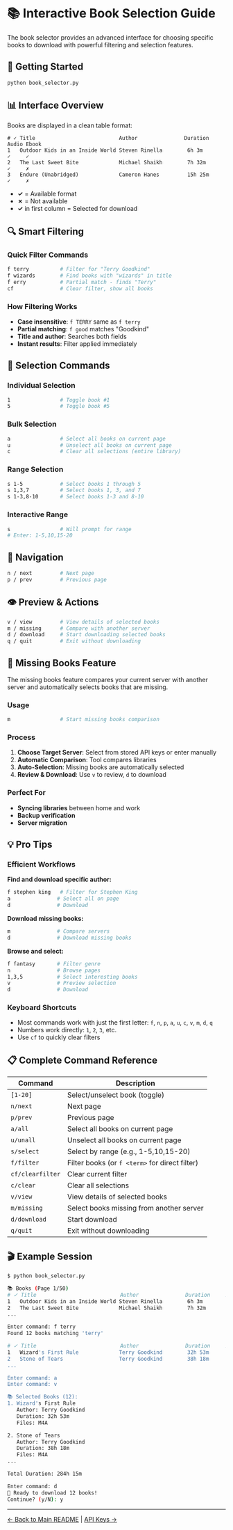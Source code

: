 # 📚 Interactive Book Selection Guide

The book selector provides an advanced interface for choosing specific books to download with powerful filtering and selection features.

## 🚀 Getting Started

```bash
python book_selector.py
```

## 📊 Interface Overview

Books are displayed in a clean table format:

```
# ✓ Title                           Author               Duration     Audio Ebook
1   Outdoor Kids in an Inside World Steven Rinella        6h 3m        ✓     ✓
2   The Last Sweet Bite             Michael Shaikh        7h 32m       ✓     ✗
3   Endure (Unabridged)             Cameron Hanes         15h 25m      ✓     ✗
```

- **✓** = Available format
- **✗** = Not available
- **✓** in first column = Selected for download

## 🔍 Smart Filtering

### Quick Filter Commands

```bash
f terry          # Filter for "Terry Goodkind"
f wizards        # Find books with "wizards" in title
f erry           # Partial match - finds "Terry"
cf               # Clear filter, show all books
```

### How Filtering Works

- **Case insensitive**: `f TERRY` same as `f terry`
- **Partial matching**: `f good` matches "Goodkind"
- **Title and author**: Searches both fields
- **Instant results**: Filter applied immediately

## 🎯 Selection Commands

### Individual Selection

```bash
1                # Toggle book #1
5                # Toggle book #5
```

### Bulk Selection

```bash
a                # Select all books on current page
u                # Unselect all books on current page
c                # Clear all selections (entire library)
```

### Range Selection

```bash
s 1-5            # Select books 1 through 5
s 1,3,7          # Select books 1, 3, and 7
s 1-3,8-10       # Select books 1-3 and 8-10
```

### Interactive Range

```bash
s                # Will prompt for range
# Enter: 1-5,10,15-20
```

## 📄 Navigation

```bash
n / next         # Next page
p / prev         # Previous page
```

## 👁️ Preview & Actions

```bash
v / view         # View details of selected books
m / missing      # Compare with another server
d / download     # Start downloading selected books
q / quit         # Exit without downloading
```

## 🔄 Missing Books Feature

The missing books feature compares your current server with another server and automatically selects books that are missing.

### Usage

```bash
m                # Start missing books comparison
```

### Process

1. **Choose Target Server**: Select from stored API keys or enter manually
2. **Automatic Comparison**: Tool compares libraries
3. **Auto-Selection**: Missing books are automatically selected
4. **Review & Download**: Use `v` to review, `d` to download

### Perfect For

- **Syncing libraries** between home and work
- **Backup verification**
- **Server migration**

## 💡 Pro Tips

### Efficient Workflows

**Find and download specific author:**

```bash
f stephen king   # Filter for Stephen King
a               # Select all on page
d               # Download
```

**Download missing books:**

```bash
m               # Compare servers
d               # Download missing books
```

**Browse and select:**

```bash
f fantasy       # Filter genre
n               # Browse pages
1,3,5           # Select interesting books
v               # Preview selection
d               # Download
```

### Keyboard Shortcuts

- Most commands work with just the first letter: `f`, `n`, `p`, `a`, `u`, `c`, `v`, `m`, `d`, `q`
- Numbers work directly: `1`, `2`, `3`, etc.
- Use `cf` to quickly clear filters

## 📋 Complete Command Reference

| Command          | Description                                    |
| ---------------- | ---------------------------------------------- |
| `[1-20]`         | Select/unselect book (toggle)                  |
| `n/next`         | Next page                                      |
| `p/prev`         | Previous page                                  |
| `a/all`          | Select all books on current page               |
| `u/unall`        | Unselect all books on current page             |
| `s/select`       | Select by range (e.g., 1-5,10,15-20)           |
| `f/filter`       | Filter books (or `f <term>` for direct filter) |
| `cf/clearfilter` | Clear current filter                           |
| `c/clear`        | Clear all selections                           |
| `v/view`         | View details of selected books                 |
| `m/missing`      | Select books missing from another server       |
| `d/download`     | Start download                                 |
| `q/quit`         | Exit without downloading                       |

## 🎬 Example Session

```bash
$ python book_selector.py

📚 Books (Page 1/50)
# ✓ Title                           Author               Duration     Audio Ebook
1   Outdoor Kids in an Inside World Steven Rinella        6h 3m        ✓     ✓
2   The Last Sweet Bite             Michael Shaikh        7h 32m       ✓     ✗
...

Enter command: f terry
Found 12 books matching 'terry'

# ✓ Title                           Author               Duration     Audio Ebook
1   Wizard's First Rule             Terry Goodkind        32h 53m      ✓     ✗
2   Stone of Tears                  Terry Goodkind        38h 18m      ✓     ✗
...

Enter command: a
Enter command: v

📚 Selected Books (12):
1. Wizard's First Rule
   Author: Terry Goodkind
   Duration: 32h 53m
   Files: M4A

2. Stone of Tears
   Author: Terry Goodkind
   Duration: 38h 18m
   Files: M4A
...

Total Duration: 284h 15m

Enter command: d
🚀 Ready to download 12 books!
Continue? (y/N): y
```

---

[← Back to Main README](README.md) | [API Keys →](API_KEYS.md)
